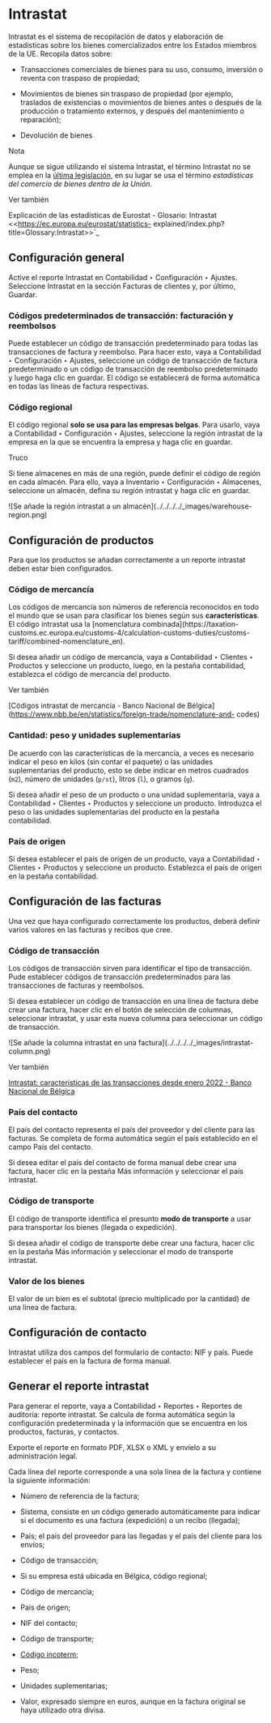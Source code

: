# Intrastat

Intrastat es el sistema de recopilación de datos y elaboración de estadísticas
sobre los bienes comercializados entre los Estados miembros de la UE. Recopila
datos sobre:

  * Transacciones comerciales de bienes para su uso, consumo, inversión o reventa con traspaso de propiedad;

  * Movimientos de bienes sin traspaso de propiedad (por ejemplo, traslados de existencias o movimientos de bienes antes o después de la producción o tratamiento externos, y después del mantenimiento o reparación);

  * Devolución de bienes

Nota

Aunque se sigue utilizando el sistema Intrastat, el término Intrastat no se
emplea en la [última
legislación](http://data.europa.eu/eli/reg/2019/2152/2022-01-01), en su lugar
se usa el término _estadísticas del comercio de bienes dentro de la Unión_.

Ver también

Explicación de las estadísticas de Eurostat - Glosario: Intrastat
<<https://ec.europa.eu/eurostat/statistics-
explained/index.php?title=Glossary:Intrastat>>`_

## Configuración general

Active el reporte Intrastat en Contabilidad ‣ Configuración ‣ Ajustes.
Seleccione Intrastat en la sección Facturas de clientes y, por último,
Guardar.

### Códigos predeterminados de transacción: facturación y reembolsos

Puede establecer un código de transacción predeterminado para todas las
transacciones de factura y reembolso. Para hacer esto, vaya a Contabilidad ‣
Configuración ‣ Ajustes, seleccione un código de transacción de factura
predeterminado o un código de transacción de reembolso predeterminado y luego
haga clic en guardar. El código se establecerá de forma automática en todas
las líneas de factura respectivas.

### Código regional

El código regional **solo se usa para las empresas belgas**. Para usarlo, vaya
a Contabilidad ‣ Configuración ‣ Ajustes, seleccione la región intrastat de la
empresa en la que se encuentra la empresa y haga clic en guardar.

Truco

Si tiene almacenes en más de una región, puede definir el código de región en
cada almacén. Para ello, vaya a Inventario ‣ Configuración ‣ Almacenes,
seleccione un almacén, defina su región intrastat y haga clic en guardar.

![Se añade la región intrastat a un almacén](../../../../_images/warehouse-
region.png)

## Configuración de productos

Para que los productos se añadan correctamente a un reporte intrastat deben
estar bien configurados.

### Código de mercancía

Los códigos de mercancía son números de referencia reconocidos en todo el
mundo que se usan para clasificar los bienes según sus **características**. El
código intrastat usa la [nomenclatura combinada](https://taxation-
customs.ec.europa.eu/customs-4/calculation-customs-duties/customs-
tariff/combined-nomenclature_en).

Si desea añadir un código de mercancía, vaya a Contabilidad ‣ Clientes ‣
Productos y seleccione un producto, luego, en la pestaña contabilidad,
establezca el código de mercancía del producto.

Ver también

[Códigos intrastat de mercancía - Banco Nacional de
Bélgica](https://www.nbb.be/en/statistics/foreign-trade/nomenclature-and-
codes)

### Cantidad: peso y unidades suplementarias

De acuerdo con las características de la mercancía, a veces es necesario
indicar el peso en kilos (sin contar el paquete) o las unidades suplementarias
del producto, esto se debe indicar en metros cuadrados (`m2`), número de
unidades (`p/st`), litros (`l`), o gramos (`g`).

Si desea añadir el peso de un producto o una unidad suplementaria, vaya a
Contabilidad ‣ Clientes ‣ Productos y seleccione un producto. Introduzca el
peso o las unidades suplementarias del producto en la pestaña contabilidad.

### País de origen

Si desea establecer el país de origen de un producto, vaya a Contabilidad ‣
Clientes ‣ Productos y seleccione un producto. Establezca el país de origen en
la pestaña contabilidad.

## Configuración de las facturas

Una vez que haya configurado correctamente los productos, deberá definir
varios valores en las facturas y recibos que cree.

### Código de transacción

Los códigos de transacción sirven para identificar el tipo de transacción.
Pude establecer códigos de transacción predeterminados para las transacciones
de facturas y reembolsos.

Si desea establecer un código de transacción en una línea de factura debe
crear una factura, hacer clic en el botón de selección de columnas,
seleccionar intrastat, y usar esta nueva columna para seleccionar un código de
transacción.

![Se añade la columna intrastat en una factura](../../../../_images/intrastat-
column.png)

Ver también

[Intrastat: características de las transacciones desde enero 2022 - Banco
Nacional de
Bélgica](https://www.nbb.be/doc/dd/onegate/data/new_natures_of_transaction_2022_en.pdf)

### País del contacto

El país del contacto representa el país del proveedor y del cliente para las
facturas. Se completa de forma automática según el país establecido en el
campo País del contacto.

Si desea editar el país del contacto de forma manual debe crear una factura,
hacer clic en la pestaña Más información y seleccionar el país intrastat.

### Código de transporte

El código de transporte identifica el presunto **modo de transporte** a usar
para transportar los bienes (llegada o expedición).

Si desea añadir el código de transporte debe crear una factura, hacer clic en
la pestaña Más información y seleccionar el modo de transporte intrastat.

### Valor de los bienes

El valor de un bien es el subtotal (precio multiplicado por la cantidad) de
una línea de factura.

## Configuración de contacto

Intrastat utiliza dos campos del formulario de contacto: NIF y país. Puede
establecer el país en la factura de forma manual.

## Generar el reporte intrastat

Para generar el reporte, vaya a Contabilidad ‣ Reportes ‣ Reportes de
auditoría: reporte intrastat. Se calcula de forma automática según la
configuración predeterminada y la información que se encuentra en los
productos, facturas, y contactos.

Exporte el reporte en formato PDF, XLSX o XML y envíelo a su administración
legal.

Cada línea del reporte corresponde a una sola línea de la factura y contiene
la siguiente información:

  * Número de referencia de la factura;

  * Sistema, consiste en un código generado automáticamente para indicar si el documento es una factura (expedición) o un recibo (llegada);

  * País; el país del proveedor para las llegadas y el país del cliente para los envíos;

  * Código de transacción;

  * Si su empresa está ubicada en Bélgica, código regional;

  * Código de mercancía;

  * País de origen;

  * NIF del contacto;

  * Código de transporte;

  * [Código incoterm](../customer_invoices/incoterms.html);

  * Peso;

  * Unidades suplementarias;

  * Valor, expresado siempre en euros, aunque en la factura original se haya utilizado otra divisa.

